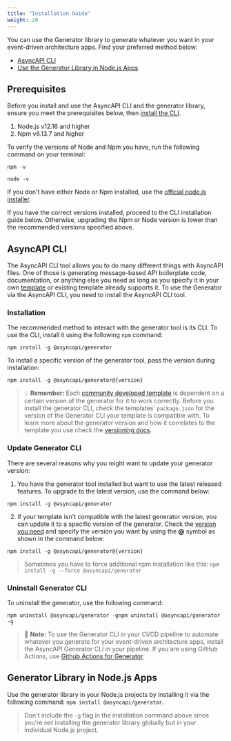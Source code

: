 ```yaml
---
title: "Installation Guide"
weight: 20
---
```


You can use the Generator library to generate whatever you want in your event-driven architecture apps. Find your preferred method below:
- [AsyncAPI CLI](#asyncapi-cli)
- [Use the Generator Library in Node.js Apps](#2-use-the-generator-library-in-your-nodejs-apps)
  
## Prerequisites
Before you install and use the AsyncAPI CLI and the generator library, ensure you meet the prerequisites below, then [install the CLI](#installation).
1. Node.js v12.16 and higher
2. Npm v6.13.7 and higher
   
To verify the versions of Node and Npm you have, run the following command on your terminal:
```
npm -v
```
```
node -v
```

If you don't have either Node or Npm installed, use the [official node.js installer](https://nodejs.org/en/download/).

If you have the correct versions installed, proceed to the CLI installation guide below. Otherwise, upgrading the Npm or Node version is lower than the recommended versions specified above.

## AsyncAPI CLI
The AsyncAPI CLI tool allows you to do many different things with AsyncAPI files. One of those is generating message-based API boilerplate code, documentation, or anything else you need as long as you specify it in your own [template](template.md) or existing template already supports it. To use the Generator via the AsyncAPI CLI, you need to install the AsyncAPI CLI tool.

### Installation

The recommended method to interact with the generator tool is its CLI. To use the CLI, install it  using the following `npm` command:
```
npm install -g @asyncapi/generator
```

To install a specific version of the generator tool, pass the version during installation:
```
npm install -g @asyncapi/generator@{version}
```
> :bulb: **Remember:** 
> Each [community developed template](https://github.com/search?q=topic%3Aasyncapi+topic%3Agenerator+topic%3Atemplate) is dependent on a certain version of the generator for it to work correctly. Before you install the generator CLI, check the templates' `package.json` for the version of the Generator CLI your template is compatible with. To learn more about the generator version and how it correlates to the template you use check the [versioning docs](versioning.md).

### Update Generator CLI
There are several reasons why you might want to update your generator version:
1. You have the generator tool installed but want to use the latest released features. To upgrade to the latest version, use the command below:
```
npm install -g @asyncapi/generator
```
2. If your template isn't compatible with the latest generator version, you can update it to a specific version of the generator. Check the [version you need](https://github.com/asyncapi/generator/releases) and specify the version you want by using the **@** symbol as shown in the command below:
```
npm install -g @asyncapi/generator@{version}
```
> Sometimes you have to force additional npm installation like this: `npm install -g --force @asyncapi/generator`

### Uninstall Generator CLI
To uninstall the generator, use the following command:
```
npm uninstall @asyncapi/generator -gnpm uninstall @asyncapi/generator -g
``` 

> :memo: **Note:**  To use the Generator CLI in your CI/CD pipeline to automate whatever you generate for your event-driven architecture apps, install the AsyncAPI Generator CLI in your pipeline. If you are using GitHub Actions, use [Github Actions for Generator](https://github.com/marketplace/actions/generator-for-asyncapi-documents).

## Generator Library in Node.js Apps
Use the generator library in your Node.js projects by installing it via the following command: `npm install @asyncapi/generator`.

> Don't include the `-g` flag in the installation command above since you're not installing the generator library globally but in your individual Node.js project.
